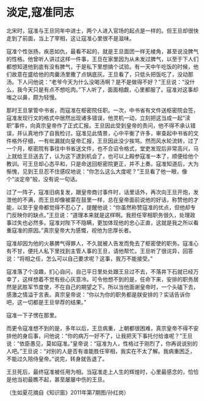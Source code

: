 # 淡定,寇准同志

北宋时，寇准与王旦同年中进士，两个人进入官场的起点是一样的。但王旦却很快走到了前面，当上了宰相，这让寇准心里很不是滋味。 

寇准个性张扬，疾恶如仇，最看不起的，就是王旦面团一样无棱角，甚至说没脾气的性格。他曾听人讲过这样一件事，王旦在家里因为从未发过脾气，以至于下人们都想知道他到底有没有脾气，于是私下里想搞个试验。有一天中午吃饭的时候，他们故意在盛给他的肉羹汤里撒了点锅底灰。王旦看了，只低头把饭吃了，没动那汤。下人问他说：“老爷今天为什么没喝汤啊？是不是做得不好？”王旦说：“没什么，我今天只是有点不想吃肉。”下人听了，面面相觑，心里都服了。寇准对这事却嗤之以鼻，颇为轻慢。 

那时王旦掌管中书省，而寇准在枢密院任职。一次，中书省有文件送枢密院会签，寇准发现行文的格式中居然出现诸多错误，他灵机一动，立刻把这当成一起“渎职”事件，向真宗皇帝作了正式汇报。王旦因此受到皇帝的责问，他不得不承认错误，并认真地作了自我检讨。寇准见此情景，心中平衡了许多，审查起中书省的文件格外仔细，一有纰漏就向皇帝汇报，王旦因此没少挨骂。然而风水轮流转，过了一个月，枢密院有事往中书省送文件，也不合诏令格式，堂吏发现后非常高兴，马上就给王旦送去了，认为这下逮到机会了，也可以上殿参寇准一本了，顺便给他个教训。可王旦却心态平和，只是命送回枢密院更正，并不上奏。寇准知道后，大为惭愧，见到王旦忍不住感叹地说：“你怎么这么大度呢？”王旦看了他一眼，像个“淡定帝”般，没有说一句话。 

过了一阵子，寇准旧病复发，跟皇帝商讨事件时，话里话外，再次向王旦开炮，发泄他的不满，而王旦却像被蒙在鼓里一样，总在皇帝面前说他的好话，称赞他的才能，以至于皇帝都觉得不忍心了，提醒他说：“你虽然称赞寇准的优点，但他却专门反映你的缺点。”王旦说：“道理本来就是这样啊。我担任宰相职务很久，处理政事过失也必然多。寇准对陛下不隐瞒，更加体现他的忠心正直，这就是我之所以看重寇准的原因。”真宗皇帝大为感慨，视他为忠厚长者。 

寇准却因为他的火暴脾气得罪人，不久就被人告发而免去了枢密使的职务。寇准心有不甘，便托人私下里找到主管人事的王旦，请他帮忙。王旦听了很诧异，回答说：“将相之任，怎么可以自己要求呢？这事，我万不能接受。” 

寇准落了个没趣，扪心自问，自己平日里处处跟王旦过不去，不落井下石就已经万幸了，这样想着不觉有些心灰意冷。可令他想不到的是，任命下来，安排的职务居然是武胜军节度使，不在自己的期望之下。所以当他面谢皇帝时，一个头磕下去，感激之情溢于言表。真宗皇帝说：“你以为你的职务都是朕安排的？实话告诉你吧，这一切都是王旦举荐的结果。” 

寇准一下子愣在那里。 

而更令寇准想不到的是，多年以后，王旦病重，上朝都很困难，真宗皇帝不得不安排他的身后事，问他说：“你的病万一好不了，让我把天下事托付给谁呢？”王旦说：“依臣愚见，莫如寇准。”皇帝说：“寇准为人，性格过于刚烈了，你再说说别的人吧。”王旦说：“对别的人是否有谁能胜任宰相，我实在不太了解。我病重困乏，不能过久陪侍皇帝。”说完，转身就告退了。 

王旦死后，最终寇准被任用为相。当寇准走上人生的辉煌时，心里最感念的，恰恰是他当初最瞧不起，甚至屡屡中伤的王旦。 

（生如夏花摘自《知识窗》2011年第7期图/孙红岗）